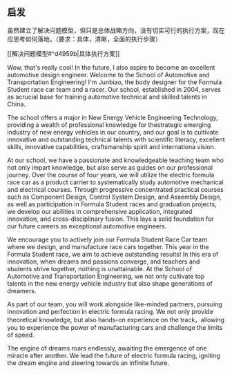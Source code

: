 ## 启发

虽然建立了解决问题模型，但只是总体战略方向，没有切实可行的执行方案，现在应思考如何落地。（要求：具体，清晰，全面的执行步骤）

[[解决问题模型#^d4959b|具体执行方案]]


Wow, that's really cool! In the future, I also aspire to become an excellent automotive design engineer. Welcome to the School of Automotive and Transportation Engineering! I'm Junbiao, the body designer for the Formula Student race car team and a racer. Our school, established in 2004, serves as acrucial base for training automotive technical and skilled talents in China.

The school offers a major in New Energy Vehicle Engineering Technology,  providing a wealth of professional knowledge for thestrategic emerging industry of new energy vehicles in our country, and our goal is to cultivate innovative and outstanding technical talents with scientific literacy, excellent skills, innovative capabilities, craftsmanship spirit and internationa  vision.

At our school, we have a passionate and knowledgeable teaching team who not only impart knowledge, but also serve as guides on our professional journey. Over the course of four years, we will utilize the electric formula race car as a product carrier to systematically study automotive mechanical and electrical courses. Through progressive concentrated practical courses such as Component Design, Control System Design, and Assembly Design, as well as participation in Formula Student races and graduation projects, we develop our abilities in comprehensive application, integrated innovation, and cross-disciplinary fusion. This lays a solid foundation for our future careers as exceptional automotive engineers.

We  encourage you to actively join our Formula Student Race Car team where  we design, and manufacture race cars together. This year in the Formula Student race, we aim to achieve outstanding results! In this era of innovation, when dreams and passions converge, and teachers and students strive together, nothing is unattainable. At the School of Automotive and Transportation Engineering, we not only cultivate top talents in the new energy vehicle industry but also shape generations of dreamers.

As part of our team, you will work alongside like-minded partners, pursuing innovation and perfection in electric formula racing. We not only provide theoretical knowledge, but also hands-on experience on the track，allowing you to experience the power of manufacturing cars and challenge the limits of speed.

The engine of dreams roars endlessly, awaiting the emergence of one miracle after another. We lead the future of electric formula racing,  igniting the dream engine and steering towards an infinite future.